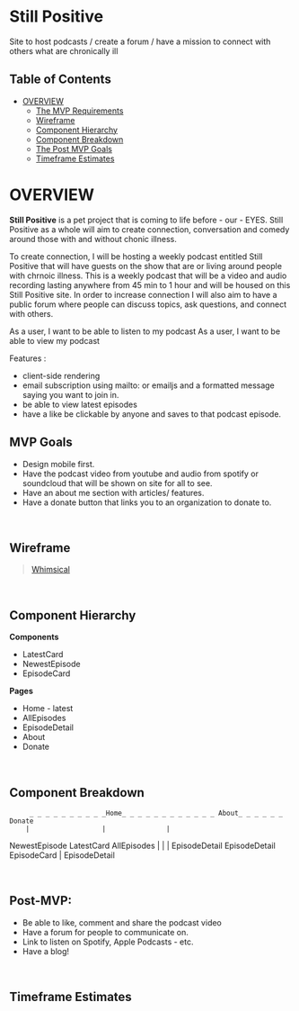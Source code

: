# Still Positive
Site to host podcasts / create a forum / have a mission to connect with others what are chronically ill



## Table of Contents <!-- omit in toc -->
- [OVERVIEW](#overview)
  - [The MVP Requirements](#mvp-goals)
  - [Wireframe](#wireframe)
  - [Component Hierarchy](#component-hierarchy)
  - [Component Breakdown](#component-breakdown)
  - [The Post MVP Goals](#post-mvp)
  - [Timeframe Estimates](#time-estimates)

# OVERVIEW

 **Still Positive** is a pet project that is coming to life before - our - EYES. Still Positive as a whole will aim to create connection, conversation and comedy around those with and without chonic illness.
 
 To create connection, I will be hosting a weekly podcast entitled Still Positive that will have guests on the show that are or living around people with chrnoic illness. This is a weekly podcast that will be a video and audio recording lasting anywhere from 45 min to 1 hour and will be housed on this Still Positive site. In order to increase connection I will also aim to have a public forum where people can discuss topics, ask questions, and connect with others. 
 

 As a user, I want to be able to listen to my podcast
 As a user, I want to be able to view my podcast
 
 Features : 
 - client-side rendering
 - email subscription using mailto: or emailjs and a formatted message saying you want to join in. 
 - be able to view latest episodes
 - have a like be clickable by anyone and saves to that podcast episode.
 
## MVP Goals

- Design mobile first.
- Have the podcast video from youtube and audio from spotify or soundcloud that will be shown on site for all to see.
- Have an about me section with articles/ features.
- Have a donate button that links you to an organization to donate to. 



<br>

## Wireframe


> [Whimsical](https://whimsical.com/)

<br>

## Component Hierarchy

**Components**
- LatestCard
- NewestEpisode
- EpisodeCard

**Pages**
- Home - latest
- AllEpisodes
- EpisodeDetail
- About
- Donate 

<br>

## Component Breakdown

         _ _ _ _ _ _ _ _ _ _Home_ _ _ _ _ _ _ _ _ _ _ _ About_ _ _ _ _ _ Donate
        |                  |               |
  NewestEpisode       LatestCard      AllEpisodes
        |                  |               |
   EpisodeDetail      EpisodeDetail    EpisodeCard
                                           |
                                      EpisodeDetail
   
<br>

## Post-MVP:
   - Be able to like, comment and share the podcast video 
   - Have a forum for people to communicate on.
   - Link to listen on Spotify, Apple Podcasts - etc. 
   - Have a blog!
   
<br>
   
## Timeframe Estimates
